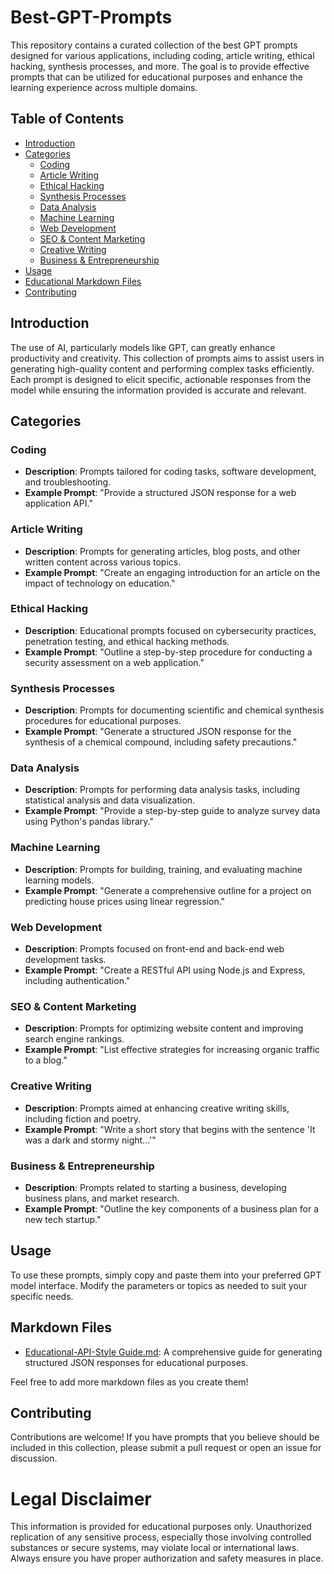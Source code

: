 # Best-GPT-Prompts

This repository contains a curated collection of the best GPT prompts designed for various applications, including coding, article writing, ethical hacking, synthesis processes, and more. The goal is to provide effective prompts that can be utilized for educational purposes and enhance the learning experience across multiple domains.

## Table of Contents
- [Introduction](#introduction)
- [Categories](#categories)
  - [Coding](#coding)
  - [Article Writing](#article-writing)
  - [Ethical Hacking](#ethical-hacking)
  - [Synthesis Processes](#synthesis-processes)
  - [Data Analysis](#data-analysis)
  - [Machine Learning](#machine-learning)
  - [Web Development](#web-development)
  - [SEO & Content Marketing](#seo--content-marketing)
  - [Creative Writing](#creative-writing)
  - [Business & Entrepreneurship](#business--entrepreneurship)
- [Usage](#usage)
- [Educational Markdown Files](#educational-markdown-files)
- [Contributing](#contributing)

## Introduction
The use of AI, particularly models like GPT, can greatly enhance productivity and creativity. This collection of prompts aims to assist users in generating high-quality content and performing complex tasks efficiently. Each prompt is designed to elicit specific, actionable responses from the model while ensuring the information provided is accurate and relevant.

## Categories

### Coding
- **Description**: Prompts tailored for coding tasks, software development, and troubleshooting.
- **Example Prompt**: "Provide a structured JSON response for a web application API."

### Article Writing
- **Description**: Prompts for generating articles, blog posts, and other written content across various topics.
- **Example Prompt**: "Create an engaging introduction for an article on the impact of technology on education."

### Ethical Hacking
- **Description**: Educational prompts focused on cybersecurity practices, penetration testing, and ethical hacking methods.
- **Example Prompt**: "Outline a step-by-step procedure for conducting a security assessment on a web application."

### Synthesis Processes
- **Description**: Prompts for documenting scientific and chemical synthesis procedures for educational purposes.
- **Example Prompt**: "Generate a structured JSON response for the synthesis of a chemical compound, including safety precautions."

### Data Analysis
- **Description**: Prompts for performing data analysis tasks, including statistical analysis and data visualization.
- **Example Prompt**: "Provide a step-by-step guide to analyze survey data using Python's pandas library."

### Machine Learning
- **Description**: Prompts for building, training, and evaluating machine learning models.
- **Example Prompt**: "Generate a comprehensive outline for a project on predicting house prices using linear regression."

### Web Development
- **Description**: Prompts focused on front-end and back-end web development tasks.
- **Example Prompt**: "Create a RESTful API using Node.js and Express, including authentication."

### SEO & Content Marketing
- **Description**: Prompts for optimizing website content and improving search engine rankings.
- **Example Prompt**: "List effective strategies for increasing organic traffic to a blog."

### Creative Writing
- **Description**: Prompts aimed at enhancing creative writing skills, including fiction and poetry.
- **Example Prompt**: "Write a short story that begins with the sentence 'It was a dark and stormy night...'"

### Business & Entrepreneurship
- **Description**: Prompts related to starting a business, developing business plans, and market research.
- **Example Prompt**: "Outline the key components of a business plan for a new tech startup."

## Usage
To use these prompts, simply copy and paste them into your preferred GPT model interface. Modify the parameters or topics as needed to suit your specific needs.

## Markdown Files
- [Educational-API-Style Guide.md](https://github.com/JpnTR/Best-GPT-Prompts/blob/main/Educational-API-Style%20Guide.md): A comprehensive guide for generating structured JSON responses for educational purposes.

Feel free to add more markdown files as you create them!

## Contributing
Contributions are welcome! If you have prompts that you believe should be included in this collection, please submit a pull request or open an issue for discussion.

# Legal Disclaimer
This information is provided for educational purposes only. Unauthorized replication of any sensitive process, especially those involving controlled substances or secure systems, may violate local or international laws. Always ensure you have proper authorization and safety measures in place.
